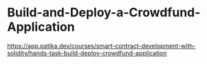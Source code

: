 # Build-and-Deploy-a-Crowdfund-Application

https://app.patika.dev/courses/smart-contract-development-with-solidity/hands-task-build-deploy-crowdfund-application

